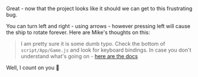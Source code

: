 Great - now that the project looks like it should we can get to this frustrating bug.

You can turn left and right - using arrows - however pressing left will cause the ship to rotate forever. Here are Mike's thoughts on this:

> I am pretty sure it is some dumb typo. Check the bottom of `script/App/Game.js` and look for keyboard bindings. In case you don't understand what's going on - [here are the docs](http://canvasquery.com/playground-keyboard)

Well, I count on you :dancers: 